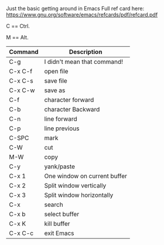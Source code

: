 Just the basic getting around in Emacs
Full ref card here:
https://www.gnu.org/software/emacs/refcards/pdf/refcard.pdf

C == Ctrl.

M == Alt.

| Command | Description |
|---------|-------------|
| C-g | I didn't mean that command!|
| C-x C-f | open file |
| C-x C-s | save file |
| C-x C-w | save as |
| C-f | character forward |
| C-b | character Backward |
| C-n | line forward |
| C-p | line previous |
| C-SPC | mark |
| C-W | cut |
| M-W | copy |
| C-y | yank/paste |
| C-x 1 |	One window on current buffer |
| C-x 2 |	Split window vertically |
| C-x 3 |	Split window horizontally |
| C-x | search |
| C-x b | select buffer |
| C-x K | kill buffer |
| C-x C-c | exit Emacs |
